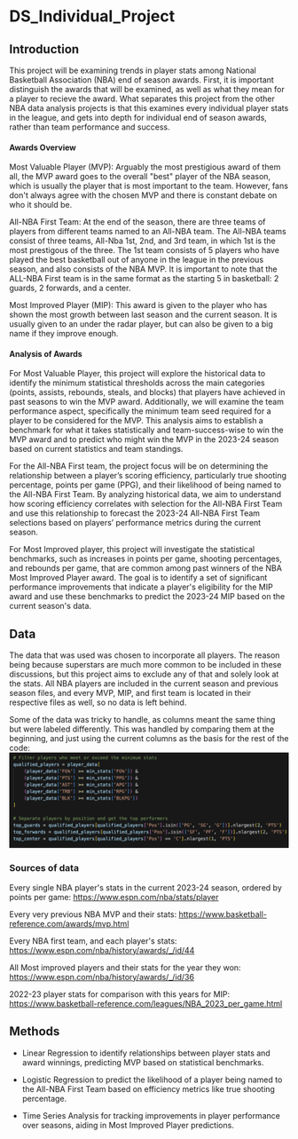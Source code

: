 # DS_Individual_Project

## Introduction
This project will be examining trends in player stats among National Basketball Association (NBA) end of season awards. First, it is important distinguish the awards that will be examined, as well as what they mean for a player to recieve the award. What separates this project from the other NBA data analysis projects is that this examines every individual player stats in the league, and gets into depth for individual end of season awards, rather than team performance and success.

#### Awards Overview

Most Valuable Player (MVP): Arguably the most prestigious award of them all, the MVP award goes to the overall "best" player of the NBA season, which is usually the player that is most important to the team. However, fans don't always agree with the chosen MVP and there is constant debate on who it should be.

All-NBA First Team: At the end of the season, there are three teams of players from different teams named to an All-NBA team. The All-NBA teams consist of three teams, All-Nba 1st, 2nd, and 3rd team, in which 1st is the most prestigous of the three. The 1st team consists of 5 players who have played the best basketball out of anyone in the league in the previous season, and also consists of the NBA MVP. It is important to note that the ALL-NBA First team is in the same format as the starting 5 in basketball: 2 guards, 2 forwards, and a center.

Most Improved Player (MIP): This award is given to the player who has shown the most growth between last season and the current season. It is usually given to an under the radar player, but can also be given to a big name if they improve enough.

#### Analysis of Awards

For Most Valuable Player, this project will explore the historical data to identify the minimum statistical thresholds across the main categories (points, assists, rebounds, steals, and blocks) that players have achieved in past seasons to win the MVP award. Additionally, we will examine the team performance aspect, specifically the minimum team seed required for a player to be considered for the MVP. This analysis aims to establish a benchmark for what it takes statistically and team-success-wise to win the MVP award and to predict who might win the MVP in the 2023-24 season based on current statistics and team standings.

For the All-NBA First team, the project focus will be on determining the relationship between a player’s scoring efficiency, particularly true shooting percentage, points per game (PPG), and their likelihood of being named to the All-NBA First Team. By analyzing historical data, we aim to understand how scoring efficiency correlates with selection for the All-NBA First Team and use this relationship to forecast the 2023-24 All-NBA First Team selections based on players’ performance metrics during the current season.

For Most Improved player, this project will investigate the statistical benchmarks, such as increases in points per game, shooting percentages, and rebounds per game, that are common among past winners of the NBA Most Improved Player award. The goal is to identify a set of significant performance improvements that indicate a player's eligibility for the MIP award and use these benchmarks to predict the 2023-24 MIP based on the current season's data.

## Data

The data that was used was chosen to incorporate all players. The reason being because superstars are much more common to be included in these discussions, but this project aims to exclude any of that and solely look at the stats. All NBA players are included in the current season and previous season files, and every MVP, MIP, and first team is located in their respective files as well, so no data is left behind. 

Some of the data was tricky to handle, as columns meant the same thing but were labeled differently. This was handled by comparing them at the beginning, and just using the current columns as the basis for the rest of the code:
![](graph/DifferentColumnNames.png)

### Sources of data

Every single NBA player's stats in the current 2023-24 season, ordered by points per game: https://www.espn.com/nba/stats/player

Every very previous NBA MVP and their stats: https://www.basketball-reference.com/awards/mvp.html

Every NBA first team, and each player's stats: https://www.espn.com/nba/history/awards/_/id/44

All Most improved players and their stats for the year they won: https://www.espn.com/nba/history/awards/_/id/36

2022-23 player stats for comparison with this years for MIP: https://www.basketball-reference.com/leagues/NBA_2023_per_game.html


## Methods
- Linear Regression to identify relationships between player stats and award winnings, predicting MVP based on statistical benchmarks.
  
- Logistic Regression to predict the likelihood of a player being named to the All-NBA First Team based on efficiency metrics 
  like true shooting percentage.

- Time Series Analysis for tracking improvements in player performance over seasons, aiding in Most Improved Player predictions.
